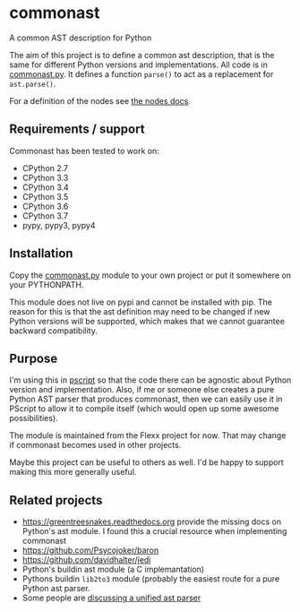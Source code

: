 # commonast

A common AST description for Python

The aim of this project is to define a common ast description, that is
the same for different Python versions and implementations. All code
is in [commonast.py](https://github.com/flexxui/pscript/blob/master/pscript/commonast.py).
It defines a function `parse()` to act as a replacement for
`ast.parse()`.

For a definition of the nodes see 
[the nodes docs](https://github.com/almarklein/commonast/blob/master/nodes.md).

## Requirements / support

Commonast has been tested to work on:

* CPython 2.7
* CPython 3.3
* CPython 3.4
* CPython 3.5
* CPython 3.6
* CPython 3.7
* pypy, pypy3, pypy4


## Installation

Copy the [commonast.py](https://github.com/flexxui/pscript/blob/master/pscript/commonast.py)
module to your own project or put it somewhere on your PYTHONPATH.

This module does not live on pypi and cannot be installed with pip. The
reason for this is that the ast definition may need to be changed if
new Python versions will be supported, which makes that we cannot
guarantee backward compatibility.

## Purpose

I'm using this in
[pscript](http://pscript.readthedocs.org)
so that the code there can be agnostic about Python version and
implementation. Also, if me or someone else creates a pure Python AST
parser that produces commonast, then we can easily use it in PScript
to allow it to compile itself (which would open up some awesome
possibilities).

The module is maintained from the Flexx project for now. That may change
if commonast becomes used in other projects.

Maybe this project can be useful to others as well. I'd be happy to
support making this more generally useful.

## Related projects

* https://greentreesnakes.readthedocs.org provide the missing docs on Python's ast module. I found this a crucial resource when implementing commonast 
* https://github.com/Psycojoker/baron
* https://github.com/davidhalter/jedi
* Python's buildin ast module (a C implemantation)
* Pythons buildin `lib2to3` module (probably the easiest route for a
  pure Python ast parser.
* Some people are [discussing a unified ast parser](https://github.com/davidhalter/jedi/issues/630)
